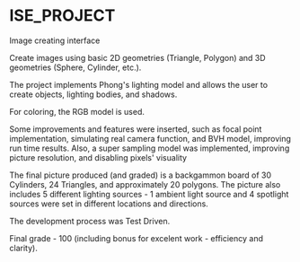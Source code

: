 # ISE_PROJECT
Image creating interface

Create images using basic 2D geometries (Triangle, Polygon) and 3D geometries (Sphere, Cylinder, etc.).

The project implements Phong's lighting model and allows the user to create objects, 
lighting bodies, and shadows.

For coloring, the RGB model is used.

Some improvements and features were inserted, such as focal point implementation, 
simulating real camera function, and BVH model, improving run time results.
Also, a super sampling model was implemented, improving picture resolution, and disabling pixels' visuality

The final picture produced (and graded) is a backgammon board
 of 30 Cylinders, 24 Triangles, and approximately 20 polygons.
The picture also includes 5 different lighting sources - 
1 ambient light source and 4 spotlight sources were set in different locations and directions.

The development process was Test Driven.

Final grade - 100 (including bonus for excelent work - efficiency and clarity).
